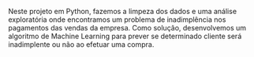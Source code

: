 Neste projeto em Python, fazemos a limpeza dos dados e uma análise exploratória onde encontramos um problema de inadimplência nos pagamentos das vendas da empresa. Como solução, desenvolvemos um algoritmo de Machine Learning para prever se determinado cliente será inadimplente ou não ao efetuar uma compra.
